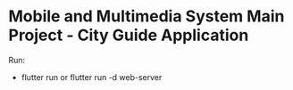 # Mobile and Multimedia System Main Project - City Guide Application

Run:
- flutter run or flutter run -d web-server